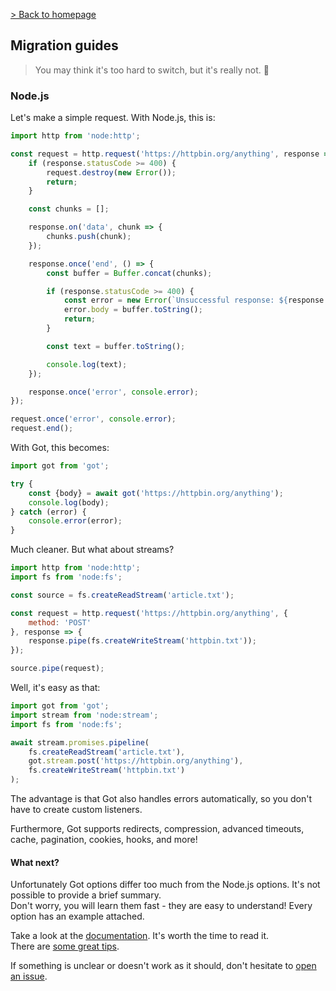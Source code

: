 [> Back to homepage](../../readme.md#documentation)

## Migration guides

> You may think it's too hard to switch, but it's really not. 🦄

### Node.js

Let's make a simple request. With Node.js, this is:

```js
import http from 'node:http';

const request = http.request('https://httpbin.org/anything', response => {
	if (response.statusCode >= 400) {
		request.destroy(new Error());
		return;
	}

	const chunks = [];

	response.on('data', chunk => {
		chunks.push(chunk);
	});

	response.once('end', () => {
		const buffer = Buffer.concat(chunks);

		if (response.statusCode >= 400) {
			const error = new Error(`Unsuccessful response: ${response.statusCode}`);
			error.body = buffer.toString();
			return;
		}

		const text = buffer.toString();

		console.log(text);
	});

	response.once('error', console.error);
});

request.once('error', console.error);
request.end();
```

With Got, this becomes:

```js
import got from 'got';

try {
	const {body} = await got('https://httpbin.org/anything');
	console.log(body);
} catch (error) {
	console.error(error);
}
```

Much cleaner. But what about streams?

```js
import http from 'node:http';
import fs from 'node:fs';

const source = fs.createReadStream('article.txt');

const request = http.request('https://httpbin.org/anything', {
	method: 'POST'
}, response => {
	response.pipe(fs.createWriteStream('httpbin.txt'));
});

source.pipe(request);
```

Well, it's easy as that:

```js
import got from 'got';
import stream from 'node:stream';
import fs from 'node:fs';

await stream.promises.pipeline(
	fs.createReadStream('article.txt'),
	got.stream.post('https://httpbin.org/anything'),
	fs.createWriteStream('httpbin.txt')
);
```

The advantage is that Got also handles errors automatically, so you don't have to create custom listeners.

Furthermore, Got supports redirects, compression, advanced timeouts, cache, pagination, cookies, hooks, and more!

#### What next?

Unfortunately Got options differ too much from the Node.js options. It's not possible to provide a brief summary.\
Don't worry, you will learn them fast - they are easy to understand! Every option has an example attached.

Take a look at the [documentation](../../readme.md#documentation). It's worth the time to read it.\
There are [some great tips](../tips.md).

If something is unclear or doesn't work as it should, don't hesitate to [open an issue](https://github.com/sindresorhus/got/issues/new/choose).
